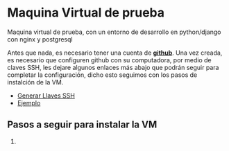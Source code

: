 # Maquina Virtual de prueba

Maquina virtual de prueba, con un entorno de desarrollo en python/django
con nginx y postgresql

Antes que nada, es necesario tener una cuenta de [**github**](http://github.com). Una vez creada, es necesario que configuren github con su computadora, por medio de claves SSH, les dejare algunos enlaces más abajo que podrán seguir para completar la configuración, dicho esto seguimos con los pasos de instalción de la VM.

- [Generar Llaves SSH](https://help.github.com/articles/generating-ssh-keys/)
- [Ejemplo](http://www.adictosaltrabajo.com/tutoriales/tutoriales.php?pagina=githubFirstStepsUploadProject)

## Pasos a seguir para instalar la VM

1. 